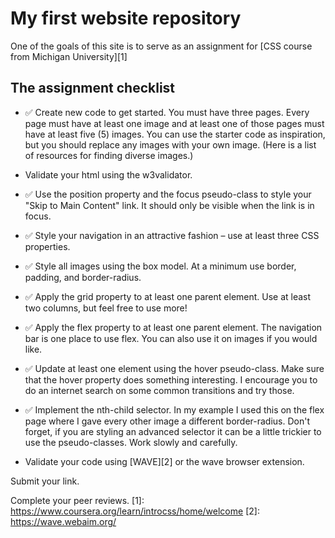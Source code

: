 # My first website repository

One of the goals of this site is to serve as an assignment for [CSS course from Michigan University][1]
## The assignment checklist

- ✅ Create new code to get started. You must have three pages. Every page must have at least one image and at least one of those pages must have at least five (5) images. You can use the starter code as inspiration, but you should replace any images with your own image. (Here is a list of resources for finding diverse images.)

- Validate your html using the w3validator.

- ✅ Use the position property and the focus pseudo-class to style your "Skip to Main Content" link.  It should only be visible when the link is in focus.

- ✅ Style your navigation in an attractive fashion – use at least three CSS properties.

- ✅ Style all images using the box model. At a minimum use border, padding, and border-radius.

- ✅ Apply the grid property to at least one parent element. Use at least two columns, but feel free to use more!

- ✅ Apply the flex property to at least one parent element. The navigation bar is one place to use flex. You can also use it on images if you would like.

- ✅ Update at least one element using the hover pseudo-class. Make sure that the hover property does something interesting. I encourage you to do an internet search on some common transitions and try those.

- ✅ Implement the nth-child selector. In my example I used this on the flex page where I gave every other image a different border-radius. Don't forget, if you are styling an advanced selector it can be a little trickier to use the pseudo-classes. Work slowly and carefully.

- Validate your code using [WAVE][2]  or the wave browser extension.

Submit your link.

Complete your peer reviews.
[1]: https://www.coursera.org/learn/introcss/home/welcome
[2]: https://wave.webaim.org/